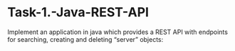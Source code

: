# Task-1.-Java-REST-API
Implement an application in java which provides a REST API with endpoints for searching, creating and deleting “server” objects:
